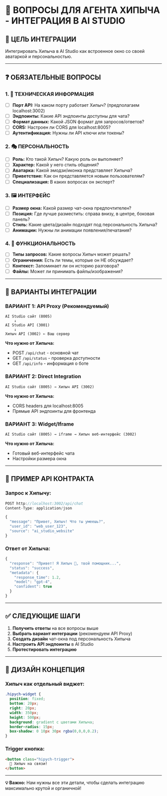 # 🐾 ВОПРОСЫ ДЛЯ АГЕНТА ХИПЫЧА - ИНТЕГРАЦИЯ В AI STUDIO

## 🎯 ЦЕЛЬ ИНТЕГРАЦИИ
Интегрировать Хипыча в AI Studio как встроенное окно со своей аватаркой и персональностью.

---

## ❓ ОБЯЗАТЕЛЬНЫЕ ВОПРОСЫ

### 1. 🔧 ТЕХНИЧЕСКАЯ ИНФОРМАЦИЯ
- [ ] **Порт API:** На каком порту работает Хипыч? (предполагаем localhost:3002)
- [ ] **Эндпоинты:** Какие API эндпоинты доступны для чата?
- [ ] **Формат данных:** Какой JSON формат для запросов/ответов?
- [ ] **CORS:** Настроен ли CORS для localhost:8005?
- [ ] **Аутентификация:** Нужны ли API ключи или токены?

### 2. 🎭 ПЕРСОНАЛЬНОСТЬ
- [ ] **Роль:** Кто такой Хипыч? Какую роль он выполняет?
- [ ] **Характер:** Какой у него стиль общения?
- [ ] **Аватарка:** Какой эмодзи/иконка представляет Хипыча?
- [ ] **Приветствие:** Как он представляется новым пользователям?
- [ ] **Специализация:** В каких вопросах он эксперт?

### 3. 🖼️ ИНТЕРФЕЙС
- [ ] **Размер окна:** Какой размер чат-окна предпочтителен?
- [ ] **Позиция:** Где лучше разместить: справа внизу, в центре, боковая панель?
- [ ] **Стиль:** Какие цвета/дизайн подходят под персональность Хипыча?
- [ ] **Анимации:** Нужны ли анимации появления/печатания?

### 4. 📱 ФУНКЦИОНАЛЬНОСТЬ
- [ ] **Типы запросов:** Какие вопросы Хипыч может решать?
- [ ] **Ограничения:** Есть ли темы, которые он НЕ обсуждает?
- [ ] **Контекст:** Запоминает ли он историю разговора?
- [ ] **Файлы:** Может ли принимать файлы/изображения?

---

## 🚀 ВАРИАНТЫ ИНТЕГРАЦИИ

### ВАРИАНТ 1: API Proxy (Рекомендуемый)
```
AI Studio сайт (8005) 
    ↓
AI Studio API (3001) 
    ↓ 
Хипыч API (3002) ← Ваш сервер
```

**Что нужно от Хипыча:**
- POST `/api/chat` - основной чат
- GET `/api/status` - проверка доступности  
- GET `/api/info` - информация о боте

### ВАРИАНТ 2: Direct Integration
```
AI Studio сайт (8005) → Хипыч API (3002)
```

**Что нужно от Хипыча:**
- CORS headers для localhost:8005
- Прямые API эндпоинты для фронтенда

### ВАРИАНТ 3: Widget/Iframe
```
AI Studio сайт (8005) → iframe → Хипыч веб-интерфейс (3002)
```

**Что нужно от Хипыча:**
- Готовый веб-интерфейс чата
- Настройки размера окна

---

## 💬 ПРИМЕР API КОНТРАКТА

### Запрос к Хипычу:
```javascript
POST http://localhost:3002/api/chat
Content-Type: application/json

{
  "message": "Привет, Хипыч! Что ты умеешь?",
  "user_id": "web_user_123",
  "source": "ai_studio_website"
}
```

### Ответ от Хипыча:
```javascript
{
  "response": "Привет! Я Хипыч 🐾, твой помощник...",
  "status": "success",
  "metadata": {
    "response_time": 1.2,
    "model": "gpt-4",
    "confident": true
  }
}
```

---

## ✅ СЛЕДУЮЩИЕ ШАГИ

1. **Получить ответы** на все вопросы выше
2. **Выбрать вариант интеграции** (рекомендуем API Proxy)
3. **Создать дизайн** чат-окна под персональность Хипыча
4. **Настроить API эндпоинты** в AI Studio
5. **Протестировать интеграцию**

---

## 🎨 ДИЗАЙН КОНЦЕПЦИЯ

### Хипыч как отдельный виджет:
```css
.hipych-widget {
  position: fixed;
  bottom: 20px;
  right: 20px;
  width: 350px;
  height: 500px;
  background: gradient с цветами Хипыча;
  border-radius: 15px;
  box-shadow: 0 10px 30px rgba(0,0,0,0.2);
}
```

### Trigger кнопка:
```html
<button class="hipych-trigger">
  🐾 Хипыч на связи!
</button>
```

---

**💡 Важно:** Нам нужны все эти детали, чтобы сделать интеграцию максимально крутой и органичной! 